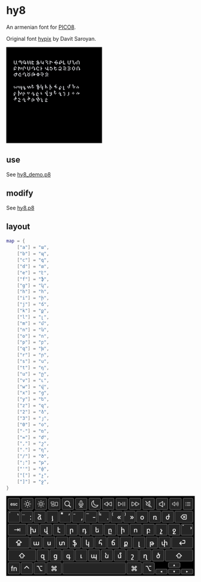 # hy8

An armenian font for [PICO8](https://www.lexaloffle.com/pico-8.php).

Original font [hypix](https://fonter.am/en/fonts/hypix) by Davit Saroyan.

![](images/hy8.png)

## use

See [hy8_demo.p8](demo.p8)

## modify

See [hy8.p8](hy8.p8)

## layout
```lua
map = {
    ["a"] = "ա",
    ["b"] = "պ",
    ["c"] = "գ",
    ["d"] = "տ",
    ["e"] = "է",
    ["f"] = "ֆ",
    ["g"] = "կ",
    ["h"] = "հ",
    ["i"] = "ի",
    ["j"] = "ճ",
    ["k"] = "ք",
    ["l"] = "լ",
    ["m"] = "մ",
    ["n"] = "ն",
    ["o"] = "ո",
    ["p"] = "բ",
    ["q"] = "խ",
    ["r"] = "ր",
    ["s"] = "ս",
    ["t"] = "դ",
    ["u"] = "ը",
    ["v"] = "ւ",
    ["w"] = "վ",
    ["x"] = "ց",
    ["y"] = "ե",
    ["z"] = "զ",
    ["2"] = "ձ",
    ["3"] = "յ",
    ["0"] = "օ",
    ["-"] = "ռ",
    ["="] = "ժ",
    [","] = "շ",
    ["."] = "ղ",
    ["/"] = "ծ",
    [";"] = "թ",
    ["'"] = "փ",
    ["["] = "չ",
    ["]"] = "ջ",
}
```
![](images/layout.png)